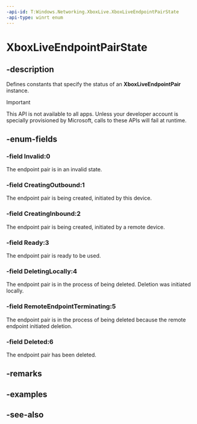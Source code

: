 ```yaml
---
-api-id: T:Windows.Networking.XboxLive.XboxLiveEndpointPairState
-api-type: winrt enum
---
```


<!-- Enumeration syntax
public enum Windows.Networking.XboxLive.XboxLiveEndpointPairState : int
-->

# XboxLiveEndpointPairState

## -description

Defines constants that specify the status of an **XboxLiveEndpointPair** instance.

> [!IMPORTANT]
> This API is not available to all apps. Unless your developer account is specially provisioned by Microsoft, calls to these APIs will fail at runtime.

## -enum-fields

### -field Invalid:0

The endpoint pair is in an invalid state.

### -field CreatingOutbound:1

The endpoint pair is being created, initiated by this device.

### -field CreatingInbound:2

The endpoint pair is being created, initiated by a remote device.

### -field Ready:3

The endpoint pair is ready to be used.

### -field DeletingLocally:4

The endpoint pair is in the process of being deleted. Deletion was initiated locally.

### -field RemoteEndpointTerminating:5

The endpoint pair is in the process of being deleted because the remote endpoint initiated deletion.

### -field Deleted:6

The endpoint pair has been deleted.

## -remarks

## -examples

## -see-also
